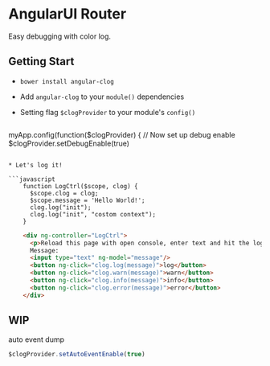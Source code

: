 # AngularUI Router

Easy debugging with color log.

## Getting Start

 * `bower install angular-clog`
 * Add `angular-clog` to your `module()` dependencies
 * Setting flag `$clogProvider` to your module's `config()`


   ```javascript
myApp.config(function($clogProvider) {
  // Now set up debug enable
  $clogProvider.setDebugEnable(true)
   ```

 * Let's log it! 

   ```javascript
       function LogCtrl($scope, clog) {
         $scope.clog = clog;
         $scope.message = 'Hello World!';
         clog.log("init");
         clog.log("init", "costom context");
       }
   ```
   ```html
       <div ng-controller="LogCtrl">
         <p>Reload this page with open console, enter text and hit the log button...</p>
         Message:
         <input type="text" ng-model="message"/>
         <button ng-click="clog.log(message)">log</button>
         <button ng-click="clog.warn(message)">warn</button>
         <button ng-click="clog.info(message)">info</button>
         <button ng-click="clog.error(message)">error</button>
       </div>
   ```


## WIP

auto event dump

   ```javascript
  $clogProvider.setAutoEventEnable(true) 
   ```
